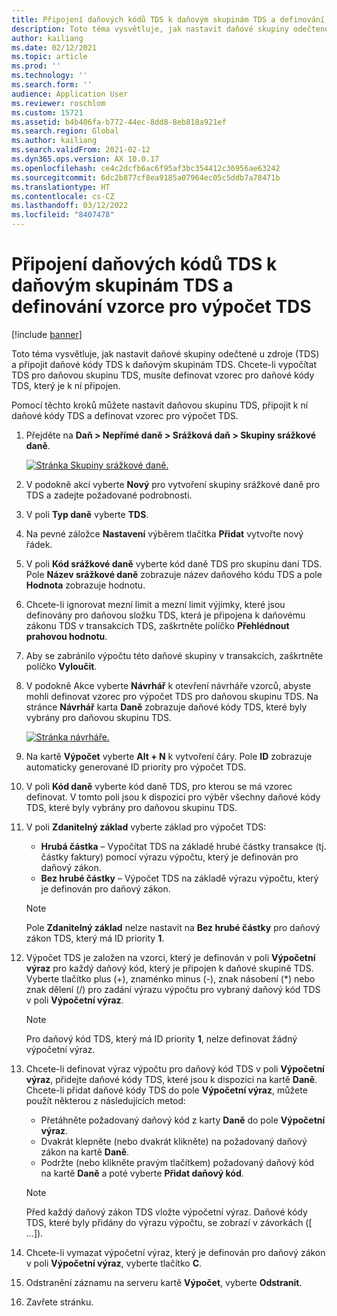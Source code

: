 ```yaml
---
title: Připojení daňových kódů TDS k daňovým skupinám TDS a definování vzorce pro výpočet TDS
description: Toto téma vysvětluje, jak nastavit daňové skupiny odečtené u zdroje (TDS) a připojit daňové kódy TDS k daňovým skupinám TDS. Chcete-li vypočítat TDS pro daňovou skupinu TDS, musíte definovat vzorec pro daňové kódy TDS, který je k ní připojen.
author: kailiang
ms.date: 02/12/2021
ms.topic: article
ms.prod: ''
ms.technology: ''
ms.search.form: ''
audience: Application User
ms.reviewer: roschlom
ms.custom: 15721
ms.assetid: b4b406fa-b772-44ec-8dd8-8eb818a921ef
ms.search.region: Global
ms.author: kailiang
ms.search.validFrom: 2021-02-12
ms.dyn365.ops.version: AX 10.0.17
ms.openlocfilehash: ce4c2dcfb6ac6f95af3bc354412c36956ae63242
ms.sourcegitcommit: 6dc2b877cf8ea9185a07964ec05c5ddb7a78471b
ms.translationtype: HT
ms.contentlocale: cs-CZ
ms.lasthandoff: 03/12/2022
ms.locfileid: "8407478"
---
```

# <a name="attach-tds-tax-codes-to-tds-tax-groups-and-define-the-formula-for-calculating-tds"></a>Připojení daňových kódů TDS k daňovým skupinám TDS a definování vzorce pro výpočet TDS

[!include [banner](../includes/banner.md)]

Toto téma vysvětluje, jak nastavit daňové skupiny odečtené u zdroje (TDS) a připojit daňové kódy TDS k daňovým skupinám TDS. Chcete-li vypočítat TDS pro daňovou skupinu TDS, musíte definovat vzorec pro daňové kódy TDS, který je k ní připojen.

Pomocí těchto kroků můžete nastavit daňovou skupinu TDS, připojit k ní daňové kódy TDS a definovat vzorec pro výpočet TDS.

1. Přejděte na **Daň \> Nepřímé daně \> Srážková daň \> Skupiny srážkové daně**.

    [![Stránka Skupiny srážkové daně.](./media/apac-ind-TDS-29.png)](./media/apac-ind-TDS-29.png)

2. V podokně akcí vyberte **Nový** pro vytvoření skupiny srážkové daně pro TDS a zadejte požadované podrobnosti.
3. V poli **Typ daně** vyberte **TDS**.
4. Na pevné záložce **Nastavení** výběrem tlačítka **Přidat** vytvořte nový řádek.
5. V poli **Kód srážkové daně** vyberte kód daně TDS pro skupinu daní TDS. Pole **Název srážkové daně** zobrazuje název daňového kódu TDS a pole **Hodnota** zobrazuje hodnotu.
6. Chcete-li ignorovat mezní limit a mezní limit výjimky, které jsou definovány pro daňovou složku TDS, která je připojena k daňovému zákonu TDS v transakcích TDS, zaškrtněte políčko **Přehlédnout prahovou hodnotu**.
7. Aby se zabránilo výpočtu této daňové skupiny v transakcích, zaškrtněte políčko **Vyloučit**.
8. V podokně Akce vyberte **Návrhář** k otevření návrháře vzorců, abyste mohli definovat vzorec pro výpočet TDS pro daňovou skupinu TDS. Na stránce **Návrhář** karta **Daně** zobrazuje daňové kódy TDS, které byly vybrány pro daňovou skupinu TDS.

    [![Stránka návrháře.](./media/apac-ind-TDS-30.png)](./media/apac-ind-TDS-30.png)

9. Na kartě **Výpočet** vyberte **Alt + N** k vytvoření čáry. Pole **ID** zobrazuje automaticky generované ID priority pro výpočet TDS.
10. V poli **Kód daně** vyberte kód daně TDS, pro kterou se má vzorec definovat. V tomto poli jsou k dispozici pro výběr všechny daňové kódy TDS, které byly vybrány pro daňovou skupinu TDS.
11. V poli **Zdanitelný základ** vyberte základ pro výpočet TDS:

    - **Hrubá částka** – Vypočítat TDS na základě hrubé částky transakce (tj. částky faktury) pomocí výrazu výpočtu, který je definován pro daňový zákon.
    - **Bez hrubé částky** – Výpočet TDS na základě výrazu výpočtu, který je definován pro daňový zákon.

    > [!NOTE]
    > Pole **Zdanitelný základ** nelze nastavit na **Bez hrubé částky** pro daňový zákon TDS, který má ID priority **1**.

12. Výpočet TDS je založen na vzorci, který je definován v poli **Výpočetní výraz** pro každý daňový kód, který je připojen k daňové skupině TDS. Vyberte tlačítko plus (+), znaménko minus (-), znak násobení (\*) nebo znak dělení (/) pro zadání výrazu výpočtu pro vybraný daňový kód TDS v poli **Výpočetní výraz**.

    > [!NOTE]
    > Pro daňový kód TDS, který má ID priority **1**, nelze definovat žádný výpočetní výraz.

13. Chcete-li definovat výraz výpočtu pro daňový kód TDS v poli **Výpočetní výraz**, přidejte daňové kódy TDS, které jsou k dispozici na kartě **Daně**. Chcete-li přidat daňové kódy TDS do pole **Výpočetní výraz**, můžete použít některou z následujících metod:

    - Přetáhněte požadovaný daňový kód z karty **Daně** do pole **Výpočetní výraz**.
    - Dvakrát klepněte (nebo dvakrát klikněte) na požadovaný daňový zákon na kartě **Daně**.
    - Podržte (nebo klikněte pravým tlačítkem) požadovaný daňový kód na kartě **Daně** a poté vyberte **Přidat daňový kód**.

    > [!NOTE]
    > Před každý daňový zákon TDS vložte výpočetní výraz. Daňové kódy TDS, které byly přidány do výrazu výpočtu, se zobrazí v závorkách (\[ ...\]).

14. Chcete-li vymazat výpočetní výraz, který je definován pro daňový zákon v poli **Výpočetní výraz**, vyberte tlačítko **C**.
15. Odstranění záznamu na serveru kartě **Výpočet**, vyberte **Odstranit**.
16. Zavřete stránku.
